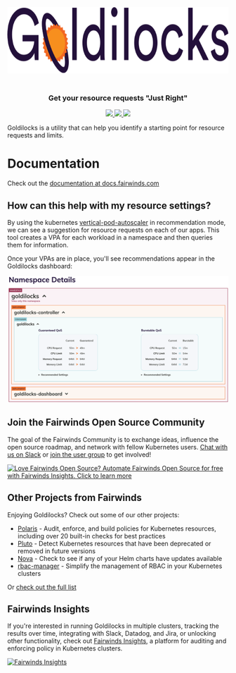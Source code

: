 <div align="center" class="no-border">
    <img src="/img/goldilocks.svg" height="150" alt="Goldilocks" style="padding-bottom: 20px" />
    <br>
    <h3>Get your resource requests "Just Right"</h3>
    <a href="https://github.com/FairwindsOps/goldilocks/releases">
        <img src="https://img.shields.io/github/v/release/FairwindsOps/goldilocks">
    </a>
    <a href="https://goreportcard.com/report/github.com/FairwindsOps/goldilocks">
        <img src="https://goreportcard.com/badge/github.com/FairwindsOps/goldilocks">
    </a>
    <a href="https://circleci.com/gh/FairwindsOps/goldilocks.svg">
        <img src="https://circleci.com/gh/FairwindsOps/goldilocks.svg?style=svg">
    </a>
</div>

Goldilocks is a utility that can help you identify a starting point for resource requests and limits.

# Documentation
Check out the [documentation at docs.fairwinds.com](https://goldilocks.docs.fairwinds.com/)

## How can this help with my resource settings?

By using the kubernetes [vertical-pod-autoscaler](https://github.com/kubernetes/autoscaler/tree/master/vertical-pod-autoscaler) in recommendation mode, we can see a suggestion for resource requests on each of our apps. This tool creates a VPA for each workload in a namespace and then queries them for information.

Once your VPAs are in place, you'll see recommendations appear in the Goldilocks dashboard:
<div align="center">
<img src="/img/screenshot.png" alt="Goldilocks Screenshot" />
</div>


<!-- Begin boilerplate -->
## Join the Fairwinds Open Source Community

The goal of the Fairwinds Community is to exchange ideas, influence the open source roadmap,
and network with fellow Kubernetes users.
[Chat with us on Slack](https://join.slack.com/t/fairwindscommunity/shared_invite/zt-e3c6vj4l-3lIH6dvKqzWII5fSSFDi1g)
or
[join the user group](https://www.fairwinds.com/open-source-software-user-group) to get involved!

<a href="https://insights.fairwinds.com/auth/register/">
  <img src="https://www.fairwinds.com/hubfs/Doc_Banners/Fairwinds_OSS_User_Group_740x125_v6.png"
  alt="Love Fairwinds Open Source? Automate Fairwinds Open Source for free with Fairwinds Insights. Click to learn more" />
</a>

## Other Projects from Fairwinds

Enjoying Goldilocks? Check out some of our other projects:
* [Polaris](https://github.com/FairwindsOps/Polaris) - Audit, enforce, and build policies for Kubernetes resources, including over 20 built-in checks for best practices
* [Pluto](https://github.com/FairwindsOps/Pluto) - Detect Kubernetes resources that have been deprecated or removed in future versions
* [Nova](https://github.com/FairwindsOps/Nova) - Check to see if any of your Helm charts have updates available
* [rbac-manager](https://github.com/FairwindsOps/rbac-manager) - Simplify the management of RBAC in your Kubernetes clusters

Or [check out the full list](https://www.fairwinds.com/open-source-software?utm_source=goldilocks&utm_medium=goldilocks&utm_campaign=goldilocks)
## Fairwinds Insights
If you're interested in running Goldilocks in multiple clusters,
tracking the results over time, integrating with Slack, Datadog, and Jira,
or unlocking other functionality, check out
[Fairwinds Insights](https://fairwinds.com/pricing),
a platform for auditing and enforcing policy in Kubernetes clusters.

<a href="https://fairwinds.com/pricing">
  <img src="https://www.fairwinds.com/hubfs/Doc_Banners/Fairwinds_Goldilocks_Ad.png" alt="Fairwinds Insights" />
</a>
